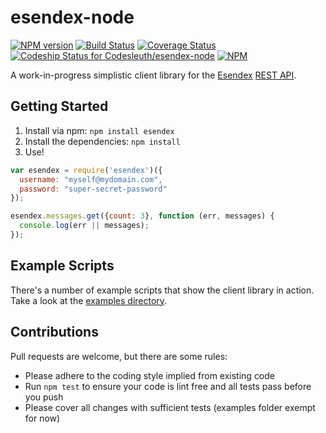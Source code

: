 esendex-node
============

[![NPM version][npm-image]][npm-url] [![Build Status][travis-image]][travis-url] [![Coverage Status][coveralls-image]][coveralls-url] [![Codeship Status for Codesleuth/esendex-node][codeship-image]][codeship-url]
[![NPM][npmico-image]][npmico-url]

A work-in-progress simplistic client library for the [Esendex](http://esendex.com) [REST API](http://developers.esendex.com/APIs/REST-API).

## Getting Started

1. Install via npm: `npm install esendex`
2. Install the dependencies: `npm install`
3. Use!

```js
var esendex = require('esendex')({
  username: "myself@mydomain.com",
  password: "super-secret-password"
});

esendex.messages.get({count: 3}, function (err, messages) {
  console.log(err || messages);
});
```

## Example Scripts

There's a number of example scripts that show the client library in action. Take a look at the  [examples directory](https://github.com/Codesleuth/esendex-node/tree/master/examples).

## Contributions

Pull requests are welcome, but there are some rules:

* Please adhere to the coding style implied from existing code
* Run `npm test` to ensure your code is lint free and all tests pass before you push
* Please cover all changes with sufficient tests (examples folder exempt for now)

[npm-image]: http://img.shields.io/npm/v/esendex.svg
[npm-url]: https://npmjs.org/package/esendex

[travis-image]: https://travis-ci.org/Codesleuth/esendex-node.svg?branch=master
[travis-url]: https://travis-ci.org/Codesleuth/esendex-node

[coveralls-image]: https://coveralls.io/repos/Codesleuth/esendex-node/badge.svg?branch=master&service=github
[coveralls-url]: https://coveralls.io/github/Codesleuth/esendex-node?branch=master

[codeship-image]: https://www.codeship.io/projects/51dfa190-ff1b-0131-5487-5eefab01992e/status
[codeship-url]: https://www.codeship.io/projects/29670

[npmico-image]: https://nodei.co/npm/esendex.png
[npmico-url]: https://nodei.co/npm/esendex/
